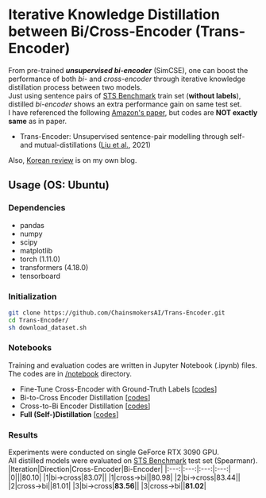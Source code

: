 # Iterative Knowledge Distillation between Bi/Cross-Encoder (Trans-Encoder)
From pre-trained ***unsupervised bi-encoder*** (SimCSE), one can boost the performance of both *bi-* and *cross-encoder* through iterative knowledge distillation process between two models.<br/>
Just using sentence pairs of [STS Benchmark](https://ixa2.si.ehu.eus/stswiki/index.php/STSbenchmark) train set (**without labels**), distilled *bi-encoder* shows an extra performance gain on same test set.<br/>
I have referenced the following [Amazon's paper](https://arxiv.org/abs/2109.13059), but codes are **NOT exactly same** as in paper.
* Trans-Encoder: Unsupervised sentence-pair modelling through self- and mutual-distillations ([Liu et al.](https://arxiv.org/abs/2109.13059), 2021)

Also, [Korean review](https://chainsmokers.oopy.io/paper/trans-encoder) is on my own blog.
## Usage (OS: Ubuntu)
### Dependencies
* pandas
* numpy
* scipy
* matplotlib
* torch (1.11.0)
* transformers (4.18.0)
* tensorboard
### Initialization
```bash
git clone https://github.com/ChainsmokersAI/Trans-Encoder.git
cd Trans-Encoder/
sh download_dataset.sh
```
### Notebooks
Training and evaluation codes are written in Jupyter Notebook (.ipynb) files.<br/>
The codes are in [/notebook](https://github.com/ChainsmokersAI/Trans-Encoder/tree/main/notebook) directory.
* Fine-Tune Cross-Encoder with Ground-Truth Labels [[codes](https://github.com/ChainsmokersAI/Trans-Encoder/blob/main/notebook/1.%20Train%20Cross-Encoder%20with%20Ground-Truth%20Labels.ipynb)]
* Bi-to-Cross Encoder Distillation [[codes](https://github.com/ChainsmokersAI/Trans-Encoder/blob/main/notebook/2.%20Create%20Pseudo-Labels%20using%20Bi-Encoder%20%26%20Train%20Cross-Encoder.ipynb)]
* Cross-to-Bi Encoder Distillation [[codes](https://github.com/ChainsmokersAI/Trans-Encoder/blob/main/notebook/3.%20Create%20Pseudo-Labels%20using%20Cross-Encoder%20%26%20Train%20Bi-Encoder.ipynb)]
* **Full (Self-)Distillation** [[codes](https://github.com/ChainsmokersAI/Trans-Encoder/blob/main/notebook/4.%20Trans-Encoder%20(Distillation%20Loop).ipynb)]
### Results
Experiments were conducted on single GeForce RTX 3090 GPU.<br/>
All distilled models were evaluated on [STS Benchmark](https://ixa2.si.ehu.eus/stswiki/index.php/STSbenchmark) test set (Spearmanr).
|Iteration|Direction|Cross-Encoder|Bi-Encoder|
|:---:|:---:|:---:|:---:|
|0|||80.10|
|1|bi->cross|83.07||
|1|cross->bi||80.98|
|2|bi->cross|83.44||
|2|cross->bi||81.01|
|3|bi->cross|**83.56**||
|3|cross->bi||**81.02**|
